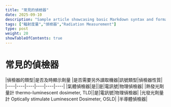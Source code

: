 ```yaml
---
title: "常見的偵檢器"
date: 2025-09-10
description: "Sample article showcasing basic Markdown syntax and formatting for HTML elements."
tags: ["輻射度量","偵檢器","Radiation Measurement"]
type: post
weight: 20
showTableOfContents: true
---
```


# 常見的偵檢器

|偵檢器的類型|是否及時顯示劑量 |是否需要另外讀取機器|訊號類型|偵檢器性質|
|----|----|----|----|----|----|
|氣體偵檢器|是||是|電訊號|物理偵檢器|
|熱發光劑量計 thermo-luminescent dosimeter, TLD||是|電訊號|物理偵檢器|
|光發光劑量計 Optically stimulate Luminescent Dosimeter, OSLD|
|半導體偵檢器|